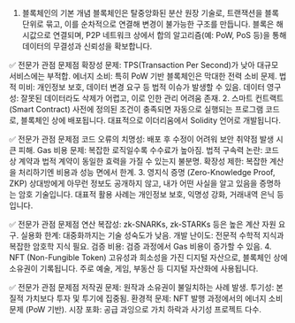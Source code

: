 1. 블록체인의 기본 개념
블록체인은 탈중앙화된 분산 원장 기술로, 트랜잭션을 블록 단위로 묶고, 이를 순차적으로 연결해 변경이 불가능한 구조를 만듭니다. 블록은 해시값으로 연결되며, P2P 네트워크 상에서 합의 알고리즘(예: PoW, PoS 등)을 통해 데이터의 무결성과 신뢰성을 확보합니다.

✅ 전문가 관점 문제점
확장성 문제: TPS(Transaction Per Second)가 낮아 대규모 서비스에는 부적합.
에너지 소비: 특히 PoW 기반 블록체인은 막대한 전력 소비 문제.
법적 미비: 개인정보 보호, 데이터 변경 요구 등 법적 이슈가 발생할 수 있음.
데이터 영구성: 잘못된 데이터라도 삭제가 어렵고, 이로 인한 관리 어려움 존재.
2. 스마트 컨트랙트 (Smart Contract)
사전에 정의된 조건이 충족되면 자동으로 실행되는 프로그램 코드로, 블록체인 상에 배포됩니다. 대표적으로 이더리움에서 Solidity 언어로 개발됩니다.

✅ 전문가 관점 문제점
코드 오류의 치명성: 배포 후 수정이 어려워 보안 취약점 발생 시 큰 피해.
Gas 비용 문제: 복잡한 로직일수록 수수료가 높아짐.
법적 구속력 논란: 코드 상 계약과 법적 계약이 동일한 효력을 가질 수 있는지 불분명.
확장성 제한: 복잡한 계산을 처리하기엔 비용과 성능 면에서 한계.
3. 영지식 증명 (Zero-Knowledge Proof, ZKP)
상대방에게 아무런 정보도 공개하지 않고, 내가 어떤 사실을 알고 있음을 증명하는 암호 기술입니다. 대표적 활용 사례는 개인정보 보호, 익명성 강화, 거래내역 은닉 등입니다.

✅ 전문가 관점 문제점
연산 복잡성: zk-SNARKs, zk-STARKs 등은 높은 계산 자원 요구.
실용화 한계: 대중화까지는 기술 성숙도가 낮음.
개발 난이도: 전문적 수학적 지식과 복잡한 암호학 지식 필요.
검증 비용: 검증 과정에서 Gas 비용이 증가할 수 있음.
4. NFT (Non-Fungible Token)
고유성과 희소성을 가진 디지털 자산으로, 블록체인 상에 소유권이 기록됩니다. 주로 예술, 게임, 부동산 등 디지털 자산화에 사용됩니다.

✅ 전문가 관점 문제점
저작권 문제: 원작과 소유권이 불일치하는 사례 발생.
투기성: 본질적 가치보다 투자 및 투기에 집중됨.
환경적 문제: NFT 발행 과정에서의 에너지 소비 문제 (PoW 기반).
시장 포화: 공급 과잉으로 가치 하락과 사기성 프로젝트 다수.
